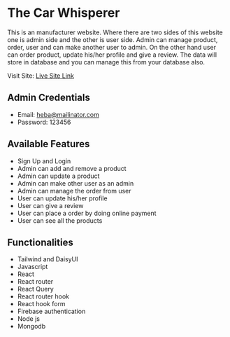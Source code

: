 # The Car Whisperer

This is an manufacturer website. Where there are two sides of this website one is admin side and the other is user side. Admin can manage product, order, user and can make another user to admin. On the other hand user can order product, update his/her profile and give a review. The data will store in database and you can manage this from your database also.

Visit Site: [Live Site Link](https://car-whisperer-450a5.web.app/)

## Admin Credentials

- Email: heba@mailinator.com
- Password: 123456

## Available Features

- Sign Up and Login
- Admin can add and remove a product
- Admin can update a product
- Admin can make other user as an admin
- Admin can manage the order from user
- User can update his/her profile
- User can give a review
- User can place a order by doing online payment
- User can see all the products

## Functionalities

- Tailwind and DaisyUI
- Javascript
- React
- React router
- React Query
- React router hook
- React hook form
- Firebase authentication
- Node js
- Mongodb
